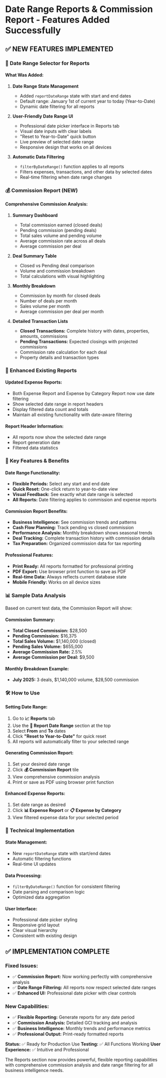 # Date Range Reports & Commission Report - Features Added Successfully

## ✅ **NEW FEATURES IMPLEMENTED**

### 📅 **Date Range Selector for Reports**

#### **What Was Added:**
1. **Date Range State Management**
   - Added `reportDateRange` state with start and end dates
   - Default range: January 1st of current year to today (Year-to-Date)
   - Dynamic date filtering for all reports

2. **User-Friendly Date Range UI**
   - Professional date picker interface in Reports tab
   - Visual date inputs with clear labels
   - "Reset to Year-to-Date" quick button
   - Live preview of selected date range
   - Responsive design that works on all devices

3. **Automatic Data Filtering**
   - `filterByDateRange()` function applies to all reports
   - Filters expenses, transactions, and other data by selected dates
   - Real-time filtering when date range changes

### 💰 **Commission Report (NEW)**

#### **Comprehensive Commission Analysis:**
1. **Summary Dashboard**
   - Total commission earned (closed deals)
   - Pending commission (pending deals)
   - Total sales volume and pending volume
   - Average commission rate across all deals
   - Average commission per deal

2. **Deal Summary Table**
   - Closed vs Pending deal comparison
   - Volume and commission breakdown
   - Total calculations with visual highlighting

3. **Monthly Breakdown**
   - Commission by month for closed deals
   - Number of deals per month
   - Sales volume per month
   - Average commission per deal per month

4. **Detailed Transaction Lists**
   - **Closed Transactions:** Complete history with dates, properties, amounts, commissions
   - **Pending Transactions:** Expected closings with projected commissions
   - Commission rate calculation for each deal
   - Property details and transaction types

### 🔄 **Enhanced Existing Reports**

#### **Updated Expense Reports:**
- Both Expense Report and Expense by Category Report now use date filtering
- Show selected date range in report headers
- Display filtered data count and totals
- Maintain all existing functionality with date-aware filtering

#### **Report Header Information:**
- All reports now show the selected date range
- Report generation date
- Filtered data statistics

### 🎯 **Key Features & Benefits**

#### **Date Range Functionality:**
- **Flexible Periods:** Select any start and end date
- **Quick Reset:** One-click return to year-to-date view
- **Visual Feedback:** See exactly what date range is selected
- **All Reports:** Date filtering applies to commission and expense reports

#### **Commission Report Benefits:**
- **Business Intelligence:** See commission trends and patterns
- **Cash Flow Planning:** Track pending vs closed commission
- **Performance Analysis:** Monthly breakdown shows seasonal trends
- **Deal Tracking:** Complete transaction history with commission details
- **Tax Preparation:** Organized commission data for tax reporting

#### **Professional Features:**
- **Print Ready:** All reports formatted for professional printing
- **PDF Export:** Use browser print function to save as PDF
- **Real-time Data:** Always reflects current database state
- **Mobile Friendly:** Works on all device sizes

### 📊 **Sample Data Analysis**

Based on current test data, the Commission Report will show:

#### **Commission Summary:**
- **Total Closed Commission:** $28,500
- **Pending Commission:** $16,375
- **Total Sales Volume:** $1,140,000 (closed)
- **Pending Sales Volume:** $655,000
- **Average Commission Rate:** 2.5%
- **Average Commission per Deal:** $9,500

#### **Monthly Breakdown Example:**
- **July 2025:** 3 deals, $1,140,000 volume, $28,500 commission

### 🛠 **How to Use**

#### **Setting Date Range:**
1. Go to **📈 Reports** tab
2. Use the **📅 Report Date Range** section at the top
3. Select **From** and **To** dates
4. Click **"Reset to Year-to-Date"** for quick reset
5. All reports will automatically filter to your selected range

#### **Generating Commission Report:**
1. Set your desired date range
2. Click **💰 Commission Report** tile
3. View comprehensive commission analysis
4. Print or save as PDF using browser print function

#### **Enhanced Expense Reports:**
1. Set date range as desired
2. Click **📊 Expense Report** or **📋 Expense by Category**
3. View filtered expense data for your selected period

### 🔧 **Technical Implementation**

#### **State Management:**
- New `reportDateRange` state with start/end dates
- Automatic filtering functions
- Real-time UI updates

#### **Data Processing:**
- `filterByDateRange()` function for consistent filtering
- Date parsing and comparison logic
- Optimized data aggregation

#### **User Interface:**
- Professional date picker styling
- Responsive grid layout
- Clear visual hierarchy
- Consistent with existing design

## ✅ **IMPLEMENTATION COMPLETE**

### **Fixed Issues:**
- ✅ **Commission Report:** Now working perfectly with comprehensive analysis
- ✅ **Date Range Filtering:** All reports now respect selected date ranges
- ✅ **Enhanced UI:** Professional date picker with clear controls

### **New Capabilities:**
- ✅ **Flexible Reporting:** Generate reports for any date period
- ✅ **Commission Analysis:** Detailed GCI tracking and analysis
- ✅ **Business Intelligence:** Monthly trends and performance metrics
- ✅ **Professional Output:** Print-ready formatted reports

**Status:** ✅ Ready for Production Use
**Testing:** ✅ All Functions Working
**User Experience:** ✅ Intuitive and Professional

The Reports section now provides powerful, flexible reporting capabilities with comprehensive commission analysis and date range filtering for all business intelligence needs.

